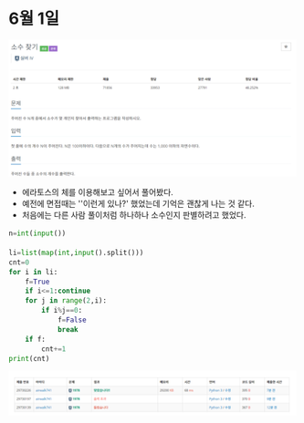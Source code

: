 # 6월 1일

[![image-20210601105913870](README.assets/image-20210601105913870.png)](https://www.acmicpc.net/problem/1978)



- 에라토스의 체를 이용해보고 싶어서 풀어봤다.
- 예전에 면접때는 ''이런게 있나?' 했었는데 기억은 괜찮게 나는 것 같다.
- 처음에는 다른 사람 풀이처럼 하나하나 소수인지 판별하려고 했었다.





```python
n=int(input())

li=list(map(int,input().split()))
cnt=0
for i in li:
    f=True
    if i<=1:continue
    for j in range(2,i):
        if i%j==0:
            f=False
            break
    if f:
        cnt+=1
print(cnt)
```



![image-20210601110252389](README.assets/image-20210601110252389.png)